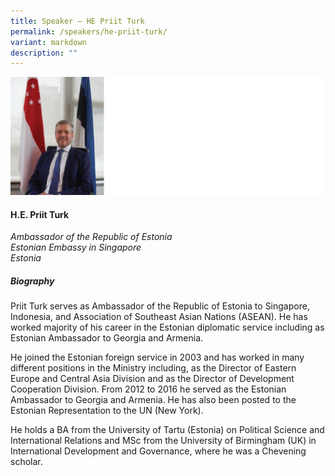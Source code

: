 ```yaml
---
title: Speaker – HE Priit Turk
permalink: /speakers/he-priit-turk/
variant: markdown
description: ""
---
```

![](/images/2024%20speakers/Priit_Turk.png)
#### **H.E. Priit Turk**

*Ambassador of the Republic of Estonia<br>Estonian Embassy in Singapore<br>Estonia*

##### **Biography**
Priit Turk serves as Ambassador of the Republic of Estonia to Singapore, Indonesia, and Association of Southeast Asian Nations (ASEAN). He has worked majority of his career in the Estonian diplomatic service including as Estonian Ambassador to Georgia and Armenia.

He joined the Estonian foreign service in 2003 and has worked in many different positions in the Ministry including, as the Director of Eastern Europe and Central Asia Division and as the Director of Development Cooperation Division. From 2012 to 2016 he served as the Estonian Ambassador to Georgia and Armenia. He has also been posted to the Estonian Representation to the UN (New York).

He holds a BA from the University of Tartu (Estonia) on Political Science and International Relations and MSc from the University of Birmingham (UK) in International Development and Governance, where he was a Chevening scholar.